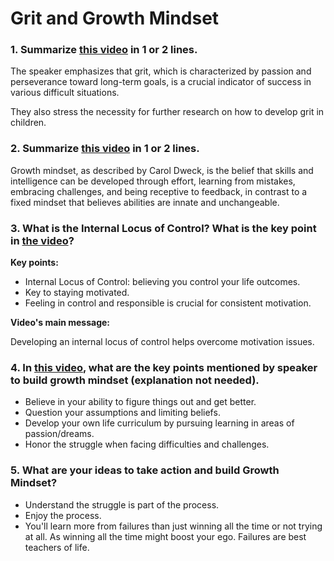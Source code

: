 # Grit and Growth Mindset

### 1. Summarize [this video](https://www.youtube.com/watch?v=H14bBuluwB8) in 1 or 2 lines.

The speaker emphasizes that grit, which is characterized by passion and perseverance toward long-term goals, is a crucial indicator of success in various difficult situations. 

They also stress the necessity for further research on how to develop grit in children.

### 2. Summarize [this video](https://www.youtube.com/watch?v=75GFzikmRY0) in 1 or 2 lines.

Growth mindset, as described by Carol Dweck, is the belief that skills and intelligence can be developed through effort, learning from mistakes, embracing challenges, and being receptive to feedback, in contrast to a fixed mindset that believes abilities are innate and unchangeable.

### 3. What is the Internal Locus of Control? What is the key point in [the video](https://www.youtube.com/watch?v=8ZhoeSaPF-k)?

**Key points:**

- Internal Locus of Control: believing you control your life outcomes.
- Key to staying motivated.
- Feeling in control and responsible is crucial for consistent motivation.

**Video's main message:**

Developing an internal locus of control helps overcome motivation issues.

### 4. In [this video](https://www.youtube.com/watch?v=9DVdclX6NzY), what are the key points mentioned by speaker to build growth mindset (explanation not needed).

- Believe in your ability to figure things out and get better.
- Question your assumptions and limiting beliefs.
- Develop your own life curriculum by pursuing learning in areas of passion/dreams.
- Honor the struggle when facing difficulties and challenges.

### 5. What are your ideas to take action and build Growth Mindset?

- Understand the struggle is part of the process.
- Enjoy the process.
- You'll learn more from failures than just winning all the time or not trying at all. As winning all the time might boost your ego. Failures are best teachers of life.